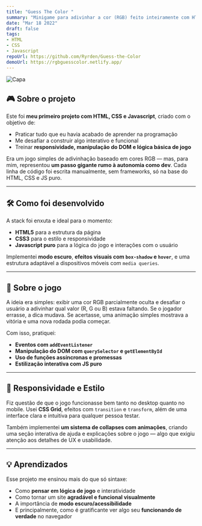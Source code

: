 ```yaml
---
title: "Guess The Color "
summary: "Minigame para adivinhar a cor (RGB) feito inteiramente com HTML, CSS e Javascript"
date: "Mar 18 2022"
draft: false
tags:
- HTML
- CSS
- Javascript
repoUrl: https://github.com/Ryrden/Guess-the-Color
demoUrl: https://rgbguesscolor.netlify.app/
---
```


![Capa](https://i.imgur.com/JMN1P9B.gif)

## 🎮 Sobre o projeto

Este foi **meu primeiro projeto com HTML, CSS e Javascript**, criado com o objetivo de:

- Praticar tudo que eu havia acabado de aprender na programação  
- Me desafiar a construir algo interativo e funcional  
- Treinar **responsividade, manipulação do DOM e lógica básica de jogo**

Era um jogo simples de adivinhação baseado em cores RGB — mas, para mim, representou **um passo gigante rumo à autonomia como dev**. Cada linha de código foi escrita manualmente, sem frameworks, só na base do HTML, CSS e JS puro.

---

## 🛠️ Como foi desenvolvido

A stack foi enxuta e ideal para o momento:

- **HTML5** para a estrutura da página  
- **CSS3** para o estilo e responsividade  
- **Javascript puro** para a lógica do jogo e interações com o usuário  

Implementei **modo escuro**, **efeitos visuais com `box-shadow` e `hover`**, e uma estrutura adaptável a dispositivos móveis com `media queries`.

---

## 🎯 Sobre o jogo

A ideia era simples: exibir uma cor RGB parcialmente oculta e desafiar o usuário a adivinhar qual valor (R, G ou B) estava faltando. Se o jogador errasse, a dica mudava. Se acertasse, uma animação simples mostrava a vitória e uma nova rodada podia começar.

Com isso, pratiquei:

- **Eventos com `addEventListener`**
- **Manipulação do DOM com `querySelector` e `getElementById`**
- **Uso de funções assíncronas e promessas**
- **Estilização interativa com JS puro**

---

## 📱 Responsividade e Estilo

Fiz questão de que o jogo funcionasse bem tanto no desktop quanto no mobile. Usei **CSS Grid**, efeitos com `transition` e `transform`, além de uma interface clara e intuitiva para qualquer pessoa testar.

Também implementei **um sistema de collapses com animações**, criando uma seção interativa de ajuda e explicações sobre o jogo — algo que exigiu atenção aos detalhes de UX e usabilidade.

---

## 💡 Aprendizados

Esse projeto me ensinou mais do que só sintaxe:

- Como **pensar em lógica de jogo** e interatividade  
- Como tornar um site **agradável e funcional visualmente**  
- A importância de **modo escuro/acessibilidade**  
- E principalmente, como é gratificante ver algo seu **funcionando de verdade** no navegador
